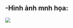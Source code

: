 <!DOCTYPE html>
  <html>
  <head>
	     <title>Xin chào</title>
	     <meta charset="utf-8">
  </head>
  <body>
	     <h2>-Hình ảnh mnh họa:</h2>
	     <img src="https://static3.makeuseofimages.com/wordpress/wp-content/uploads/2017/09/HTML-Effects-Featured.jpg">
  </body>
  </html>

  
  
  
  
  
 
   
